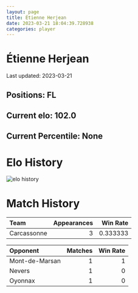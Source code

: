 ```yaml
---  
layout: page  
title: Étienne Herjean  
date: 2023-03-21 18:04:39.728938  
categories: player  
---
```

# Étienne Herjean


Last updated: 2023-03-21
## Positions: FL

## Current elo: 102.0

## Current Percentile: None

# Elo History


![elo history](history_ÉtienneHerjean.png)
# Match History


| Team        |   Appearances |   Win Rate |
|:------------|--------------:|-----------:|
| Carcassonne |             3 |   0.333333 |

| Opponent       |   Matches |   Win Rate |
|:---------------|----------:|-----------:|
| Mont-de-Marsan |         1 |          1 |
| Nevers         |         1 |          0 |
| Oyonnax        |         1 |          0 |